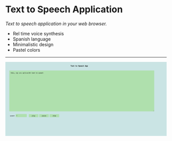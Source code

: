 # Text to Speech Application
*Text to speech application in your web browser.*
* Rel time voice synthesis
* Spanish language
* Minimalistic design
* Pastel colors

------------

![](TTS-screencapture.png)